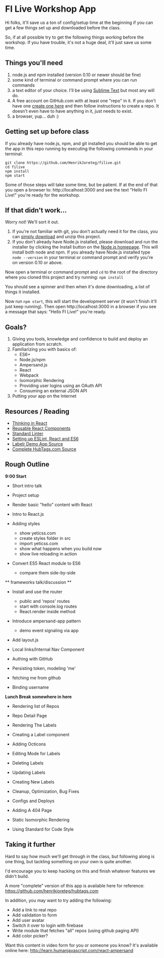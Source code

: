 # FI Live Workshop App

Hi folks, it'll save us a ton of config/setup time at the beginning if you can get a few things set up and downloaded before the class.

So, if at all possible try to get the following things working before the workshop. If you have trouble, it's not a huge deal, it'll just save us some time.

## Things you'll need

1. node.js and npm installed (version 0.10 or newer should be fine)
2. some kind of terminal or command prompt where you can run commands
3. a text editor of your choice. I'll be using [Sublime Text](http://www.sublimetext.com/) but most any will do.
4. A free account on GitHub.com with at least one "repo" in it. If you don't have one [create one here](https://github.com/) and then follow instructions to create a repo. It doesn't even have to have anything in it, just needs to exist.
5. a browser, yup... duh :)

## Getting set up before class

If you already have node.js, npm, and git installed you should be able to get the app in this repo running by executing the following commands in your terminal:

```
git clone https://github.com/HenrikJoreteg/filive.git
cd filive
npm install
npm start
```

Some of those steps will take some time, but be patient. If at the end of that you open a browser to: http://localhost:3000 and see the text "Hello FI Live!" you're ready for the workshop.

## If that didn't work...

Worry not! We'll sort it out.

1.  If you're not familiar with git, you don't actually need it for the class, you can [simply download](https://github.com/HenrikJoreteg/filive/archive/master.zip) and unzip this project.
2. If you don't already have Node.js installed, please download and run the installer by clicking the Install button on the [Node.js homepage](https://nodejs.org/). This will install both node and npm. If you already have Node.js installed type `node --version` in your terminal or command prompt and verify you're on version 0.10 or above.

Now open a terminal or command prompt and `cd` to the root of the directory where you cloned this project and try running: `npm install`

You should see a spinner and then when it's done downloading, a list of things it installed.

Now run `npm start`, this will start the development server (it won't finish it'll just keep running). Then open http://localhost:3000 in a browser if you see a message that says: "Hello FI Live!" you're ready. 


## Goals?

1. Giving you tools, knowledge and confidence to build and deploy an application from scratch.
2. Familiarizing you with basics of:
    - ES6+
    - Node.js/npm
    - Ampersand.js
    - React
    - Webpack
    - Isomorphic Rendering
    - Providing user logins using an OAuth API
    - Consuming an external JSON API
3. Putting your app on the Internet

## Resources / Reading

- [Thinking in React](https://facebook.github.io/react/docs/thinking-in-react.html)
- [Reusable React Components](https://facebook.github.io/react/docs/reusable-components.html)
- [Standard Linter](https://github.com/feross/standard)
- [Setting up ESLint, React and ES6](https://medium.com/@dan_abramov/lint-like-it-s-2015-6987d44c5b48)
- [Labelr Demo App Source](https://github.com/HenrikJoreteg/labelr)
- [Complete HubTags.com Source](https://github.com/henrikjoreteg/hubtags.com)

## Rough Outline

**9:00 Start**

- Short intro talk
- Project setup
- Render basic "hello" content with React
- Intro to React.js

- Adding styles
    - show yeticss.com
    - create styles folder in src
    - import yeticss.com
    - show what happens when you build now
    - show live reloading in action

- Convert ES5 React module to ES6
    - compare them side-by-side

** frameworks talk/discussion **

- Install and use the router
    - public and 'repos' routes
    - start with console.log routes
    - React.render inside method

- Introduce ampersand-app pattern
    - demo event signaling via app

- Add layout.js

- Local links/Internal Nav Component

- Authing with GitHub
- Persisting token, modeling 'me'
- fetching me from github
- Binding username

**Lunch Break somewhere in here**

- Rendering list of Repos
- Repo Detail Page
- Rendering The Labels
- Creating a Label component
- Adding Octicons

- Editing Mode for Labels
- Deleting Labels
- Updating Labels
- Creating New Labels

- Cleanup, Optimization, Bug Fixes
- Configs and Deploys
- Adding A 404 Page
- Static Isomorphic Rendering
- Using Standard for Code Style

## Taking it further

Hard to say how much we'll get through in the class, but following along is one thing, but tackling something on your own is quite another. 

I'd encourage you to keep hacking on this and finish whatever features we didn't build. 

A more "complete" version of this app is available here for reference: https://github.com/henrikjoreteg/hubtags.com 

In addition, you may want to try adding the following: 

- Add a link to real repo
- Add validation to form
- Add user avatar
- Switch it over to login with firebase
- Write module that fetches "all" repos (using github paging API)
- Add color picker?

Want this content in video form for you or someone you know? It's available online here: http://learn.humanjavascript.com/react-ampersand